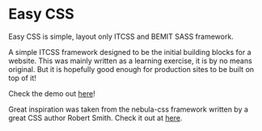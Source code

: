 # Easy CSS
Easy CSS is simple, layout only ITCSS and BEMIT SASS framework.

A simple ITCSS framework designed to be the initial building blocks for a website. This was mainly written as a learning exercise, it is by no means original. But it is hopefully good enough for production sites to be built on top of it!

Check the demo out [here](https://leecheneler.github.io/easy-css/demo/)!

Great inspiration was taken from the nebula-css framework written by a great CSS author Robert Smith. Check it out at [here](http://rbrtsmith.com/nebula-css/).